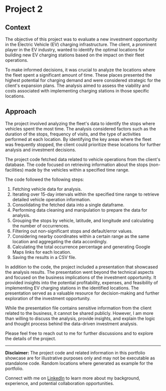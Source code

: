 # Project 2

## Context

The objective of this project was to evaluate a new investment opportunity in the Electric Vehicle (EV) charging infrastructure. The client, a prominent player in the EV industry, wanted to identify the optimal locations for building new EV charging stations based on the impact on their fleet operations.

To make informed decisions, it was crucial to analyze the locations where the fleet spent a significant amount of time. These places presented the highest potential for charging demand and were considered strategic for the client's expansion plans. The analysis aimed to assess the viability and costs associated with implementing charging stations in those specific locations.

## Approach

The project involved analyzing the fleet's data to identify the stops where vehicles spent the most time. The analysis considered factors such as the duration of the stops, frequency of visits, and the type of activities performed at each location. By identifying the key areas where the fleet was frequently stopped, the client could prioritize these locations for further analysis and investment decisions.

The project code fetched data related to vehicle operations from the client's database. The code focused on retrieving information about the stops (non-facilities) made by the vehicles within a specified time range.

The code followed the following steps:

1. Fetching vehicle data for analysis.
2. Iterating over 15-day intervals within the specified time range to retrieve detailed vehicle operation information.
3. Consolidating the fetched data into a single dataframe.
4. Performing data cleaning and manipulation to prepare the data for analysis.
5. Grouping the stops by vehicle, latitude, and longitude and calculating the number of occurrences.
6. Filtering out non-significant stops and default/error values.
7. Considering nearby coordinates within a certain range as the same location and aggregating the data accordingly.
8. Calculating the total occurrence percentage and generating Google Maps links for each location.
9. Saving the results in a CSV file.

In addition to the code, the project included a presentation that showcased the analysis results. The presentation went beyond the technical aspects and focused on the business implications of the investment opportunity. It provided insights into the potential profitability, expenses, and feasibility of implementing EV charging stations in the identified locations. The presentation served as a valuable resource for decision-making and further exploration of the investment opportunity. 

While the presentation file contains sensitive information from the client related to the business, it cannot be shared publicly. However, I am more than willing to discuss the analysis, provide insights, and explain the logic and thought process behind the data-driven investment analysis. 

Please feel free to reach out to me for further discussions and to explore the details of the project.

---

**Disclaimer:** The project code and related information in this portfolio showcase are for illustrative purposes only and may not be executable as standalone code. Random locations where generated as example for the portfolio.

Connect with me on [LinkedIn](https://www.linkedin.com/in/pedrocerejeira/) to learn more about my background, experience, and potential collaboration opportunities.

